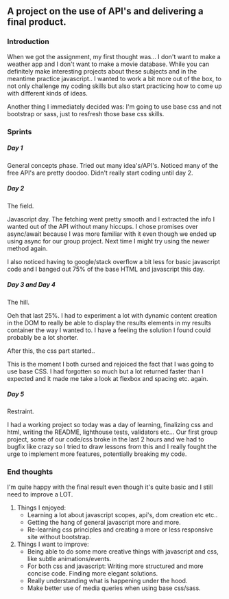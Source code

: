 ## A project on the use of API's and delivering a final product.

### Introduction
When we got the assignment, my first thought was... I don't want to make a weather app and I don't want to make a movie database.
While you can definitely make interesting projects about these subjects and in the meantime practice javascript.. I wanted to work a bit more out of the box, to not only challenge my coding skills but also start practicing how to come up with different kinds of ideas.

Another thing I immediately decided was: I'm going to use base css and not bootstrap or sass, just to resfresh those base css skills.

### Sprints

##### Day 1

General concepts phase. Tried out many idea's/API's. Noticed many of the free API's are pretty doodoo.
Didn't really start coding until day 2.

##### Day 2

The field.

Javascript day. The fetching went pretty smooth and I extracted the info I wanted out of the API without many hiccups.
I chose promises over async/await because I was more familiar with it even though we ended up using async for our group project. Next time I might try using the newer method again.

I also noticed having to google/stack overflow a bit less for basic javascript code and I banged out 75% of the base HTML and javascript this day. 

##### Day 3 and Day 4

The hill.

Oeh that last 25%. I had to experiment a lot with dynamic content creation in the DOM to really be able to display the results elements in my results container the way I wanted to. I have a feeling the solution I found could probably be a lot shorter. 

After this, the css part started..

This is the moment I both cursed and rejoiced the fact that I was going to use base CSS. I had forgotten so much but a lot returned faster than I expected and it made me take a look at flexbox and spacing etc. again.

##### Day 5

Restraint.

I had a working project so today was a day of learning, finalizing css and html, writing the README, lighthouse tests, validators etc...
Our first group project, some of our code/css broke in the last 2 hours and we had to bugfix like crazy so I tried to draw lessons from this and I really fought the urge to implement more features, potentially breaking my code.

### End thoughts

I'm quite happy with the final result even though it's quite basic and I still need to improve a LOT.

1. Things I enjoyed:
   - Learning a lot about javascript scopes, api's, dom creation etc etc..
   - Getting the hang of general javascript more and more.
   - Re-learning css principles and creating a more or less responsive site without bootstrap.
2. Things I want to improve:
   - Being able to do some more creative things with javascript and css, like subtle animations/events.
   - For both css and javascript: Writing more structured and more concise code. Finding more elegant solutions.
   - Really understanding what is happening under the hood.
   - Make better use of media queries when using base css/sass.


  


